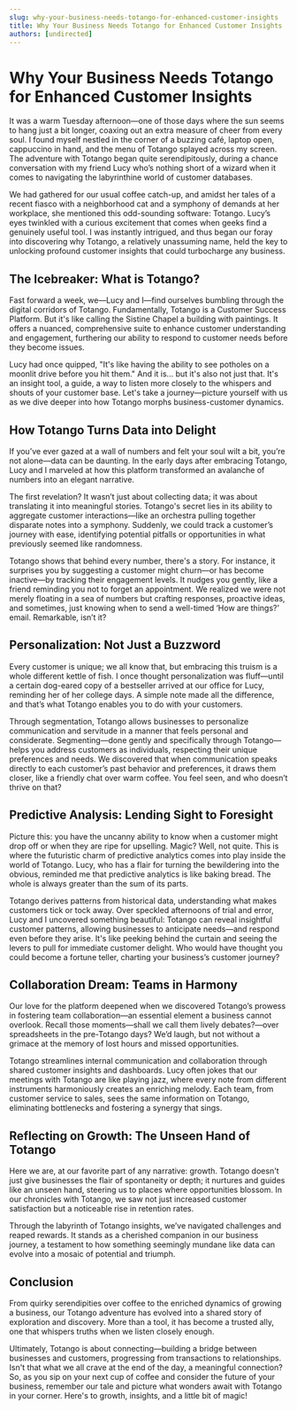 ```yaml
---
slug: why-your-business-needs-totango-for-enhanced-customer-insights
title: Why Your Business Needs Totango for Enhanced Customer Insights
authors: [undirected]
---
```



# Why Your Business Needs Totango for Enhanced Customer Insights

It was a warm Tuesday afternoon—one of those days where the sun seems to hang just a bit longer, coaxing out an extra measure of cheer from every soul. I found myself nestled in the corner of a buzzing café, laptop open, cappuccino in hand, and the menu of Totango splayed across my screen. The adventure with Totango began quite serendipitously, during a chance conversation with my friend Lucy who’s nothing short of a wizard when it comes to navigating the labyrinthine world of customer databases. 

We had gathered for our usual coffee catch-up, and amidst her tales of a recent fiasco with a neighborhood cat and a symphony of demands at her workplace, she mentioned this odd-sounding software: Totango. Lucy’s eyes twinkled with a curious excitement that comes when geeks find a genuinely useful tool. I was instantly intrigued, and thus began our foray into discovering why Totango, a relatively unassuming name, held the key to unlocking profound customer insights that could turbocharge any business.

## The Icebreaker: What is Totango?

Fast forward a week, we—Lucy and I—find ourselves bumbling through the digital corridors of Totango. Fundamentally, Totango is a Customer Success Platform. But it's like calling the Sistine Chapel a building with paintings. It offers a nuanced, comprehensive suite to enhance customer understanding and engagement, furthering our ability to respond to customer needs before they become issues.

Lucy had once quipped, "It's like having the ability to see potholes on a moonlit drive before you hit them." And it is... but it's also not just that. It's an insight tool, a guide, a way to listen more closely to the whispers and shouts of your customer base. Let's take a journey—picture yourself with us as we dive deeper into how Totango morphs business-customer dynamics.

## How Totango Turns Data into Delight

If you’ve ever gazed at a wall of numbers and felt your soul wilt a bit, you’re not alone—data can be daunting. In the early days after embracing Totango, Lucy and I marveled at how this platform transformed an avalanche of numbers into an elegant narrative. 

The first revelation? It wasn’t just about collecting data; it was about translating it into meaningful stories. Totango's secret lies in its ability to aggregate customer interactions—like an orchestra pulling together disparate notes into a symphony. Suddenly, we could track a customer’s journey with ease, identifying potential pitfalls or opportunities in what previously seemed like randomness.

Totango shows that behind every number, there's a story. For instance, it surprises you by suggesting a customer might churn—or has become inactive—by tracking their engagement levels. It nudges you gently, like a friend reminding you not to forget an appointment. We realized we were not merely floating in a sea of numbers but crafting responses, proactive ideas, and sometimes, just knowing when to send a well-timed ‘How are things?’ email. Remarkable, isn’t it?

## Personalization: Not Just a Buzzword

Every customer is unique; we all know that, but embracing this truism is a whole different kettle of fish. I once thought personalization was fluff—until a certain dog-eared copy of a bestseller arrived at our office for Lucy, reminding her of her college days. A simple note made all the difference, and that’s what Totango enables you to do with your customers.

Through segmentation, Totango allows businesses to personalize communication and servitude in a manner that feels personal and considerate. Segmenting—done gently and specifically through Totango—helps you address customers as individuals, respecting their unique preferences and needs. We discovered that when communication speaks directly to each customer’s past behavior and preferences, it draws them closer, like a friendly chat over warm coffee. You feel seen, and who doesn’t thrive on that?

## Predictive Analysis: Lending Sight to Foresight

Picture this: you have the uncanny ability to know when a customer might drop off or when they are ripe for upselling. Magic? Well, not quite. This is where the futuristic charm of predictive analytics comes into play inside the world of Totango. Lucy, who has a flair for turning the bewildering into the obvious, reminded me that predictive analytics is like baking bread. The whole is always greater than the sum of its parts.

Totango derives patterns from historical data, understanding what makes customers tick or tock away. Over speckled afternoons of trial and error, Lucy and I uncovered something beautiful: Totango can reveal insightful customer patterns, allowing businesses to anticipate needs—and respond even before they arise. It's like peeking behind the curtain and seeing the levers to pull for immediate customer delight. Who would have thought you could become a fortune teller, charting your business’s customer journey?

## Collaboration Dream: Teams in Harmony

Our love for the platform deepened when we discovered Totango’s prowess in fostering team collaboration—an essential element a business cannot overlook. Recall those moments—shall we call them lively debates?—over spreadsheets in the pre-Totango days? We’d laugh, but not without a grimace at the memory of lost hours and missed opportunities.

Totango streamlines internal communication and collaboration through shared customer insights and dashboards. Lucy often jokes that our meetings with Totango are like playing jazz, where every note from different instruments harmoniously creates an enriching melody. Each team, from customer service to sales, sees the same information on Totango, eliminating bottlenecks and fostering a synergy that sings.

## Reflecting on Growth: The Unseen Hand of Totango

Here we are, at our favorite part of any narrative: growth. Totango doesn't just give businesses the flair of spontaneity or depth; it nurtures and guides like an unseen hand, steering us to places where opportunities blossom. In our chronicles with Totango, we saw not just increased customer satisfaction but a noticeable rise in retention rates.

Through the labyrinth of Totango insights, we’ve navigated challenges and reaped rewards. It stands as a cherished companion in our business journey, a testament to how something seemingly mundane like data can evolve into a mosaic of potential and triumph. 

## Conclusion

From quirky serendipities over coffee to the enriched dynamics of growing a business, our Totango adventure has evolved into a shared story of exploration and discovery. More than a tool, it has become a trusted ally, one that whispers truths when we listen closely enough.

Ultimately, Totango is about connecting—building a bridge between businesses and customers, progressing from transactions to relationships. Isn't that what we all crave at the end of the day, a meaningful connection? So, as you sip on your next cup of coffee and consider the future of your business, remember our tale and picture what wonders await with Totango in your corner. Here's to growth, insights, and a little bit of magic!
